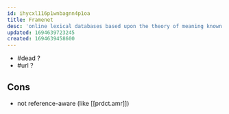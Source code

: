 ```yaml
---
id: ihycxl116p1wnbagnn4p1oa
title: Framenet
desc: 'online lexical databases based upon the theory of meaning known as Frame semantics'
updated: 1694639723245
created: 1694639458600
---
```


- #dead ?
- #url ?

## Cons

- not reference-aware (like [[prdct.amr]])